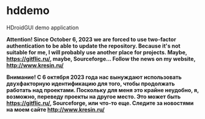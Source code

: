 # hddemo
HDroidGUI demo application

<b> Attention! Since October 6, 2023 we are forced to use two-factor authentication to be able to
   update the repository. Because it's not suitable for me, I will probably use another place for projects.
   Maybe, https://gitflic.ru/, maybe, Sourceforge... Follow the news on my website, http://www.kresin.ru/

   Внимание! С 6 октября 2023 года нас вынуждают использовать двухфакторную идентификацию для того, чтобы
   продолжать работать над проектами. Поскольку для меня это крайне неудобно, я, возможно, переведу проекты
   на другое место. Это может быть https://gitflic.ru/, Sourceforge, или что-то еще. Следите за новостями
   на моем сайте http://www.kresin.ru/ </b>
